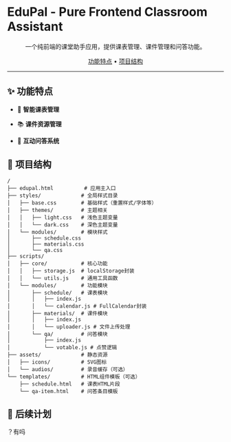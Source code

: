 # EduPal - Pure Frontend Classroom Assistant

<div align="center">


一个纯前端的课堂助手应用，提供课表管理、课件管理和问答功能。

[功能特点](#功能特点) • [项目结构](#项目结构)

</div>

---

## ✨ 功能特点

- 📅 **智能课表管理**


- 📚 **课件资源管理**


- 💬 **互动问答系统**



## 📁 项目结构

```
/
├── edupal.html          # 应用主入口
├── styles/             # 全局样式目录
│   ├── base.css        # 基础样式（重置样式/字体等）
│   ├── themes/         # 主题相关
│   │   ├── light.css   # 浅色主题变量
│   │   └── dark.css    # 深色主题变量
│   └── modules/        # 模块样式
│       ├── schedule.css  
│       ├── materials.css
│       └── qa.css
├── scripts/
│   ├── core/           # 核心功能
│   │   ├── storage.js  # localStorage封装
│   │   └── utils.js    # 通用工具函数
│   └── modules/        # 功能模块
│       ├── schedule/   # 课表模块
│       │   ├── index.js 
│       │   └── calendar.js # FullCalendar封装
│       ├── materials/  # 课件模块
│       │   ├── index.js
│       │   └── uploader.js # 文件上传处理
│       └── qa/         # 问答模块
│           ├── index.js
│           └── votable.js # 点赞逻辑
├── assets/             # 静态资源
│   ├── icons/          # SVG图标
│   └── audios/         # 录音缓存（可选）
└── templates/          # HTML组件模板（可选）
    ├── schedule.html   # 课表HTML片段
    └── qa-item.html    # 问答条目模板
```


## 📝 后续计划

？有吗

